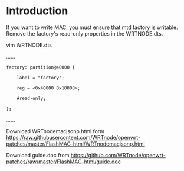 Introduction
===

If you want to write MAC, you must ensure that mtd factory is writable.
Remove the factory's read-only properties in the WRTNODE.dts.
	
vim WRTNODE.dts

......

	factory: partition@40000 {

		label = "factory";

		reg = <0x40000 0x10000>;

		#read-only;

	};

......

Download WRTnodemacjsonp.html form https://raw.githubusercontent.com/WRTnode/openwrt-patches/master/FlashMAC-html/WRTnodemacjsonp.html

Download guide.doc from https://github.com/WRTnode/openwrt-patches/raw/master/FlashMAC-html/guide.doc
